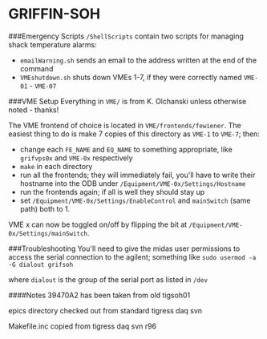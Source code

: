 GRIFFIN-SOH
===========

###Emergency Scripts
`/ShellScripts` contain two scripts for managing shack temperature alarms:
 - `emailWarning.sh` sends an email to the address written at the end of the command
 - `VMEshutdown.sh` shuts down VMEs 1-7, if they were correctly named `VME-01` - `VME-07`


###VME Setup
Everything in `VME/` is from K. Olchanski unless otherwise noted - thanks!

The VME frontend of choice is located in `VME/frontends/fewiener`.  The easiest thing to do is make 7 copies of this directory as `VME-1` to `VME-7`; then:

 - change each `FE_NAME` and `EQ_NAME` to something appropriate, like `grifvps0x` and `VME-0x` respectively
 - `make` in each directory
 - run all the frontends; they will immediately fail, you'll have to write their hostname into the ODB under `/Equipment/VME-0x/Settings/Hostname`
 - run the frontends again; if all is well they should stay up
 - set `/Equipment/VME-0x/Settings/EnableControl` and `mainSwitch` (same path) both to 1.

VME x can now be toggled on/off by flipping the bit at `/Equipment/VME-0x/Settings/mainSwitch`.

###Troubleshooting
You'll need to give the midas user permissions to access the serial connection to the agilent; something like 
`sudo usermod -a -G dialout grifsoh`

where `dialout` is the group of the serial port as listed in `/dev`


####Notes
39470A2 has been taken from old tigsoh01

epics directory checked out from standard tigress daq svn

Makefile.inc copied from tigress daq svn r96



